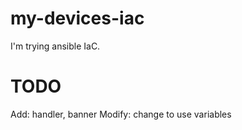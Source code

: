 # my-devices-iac
I'm trying ansible IaC.

# TODO
Add: handler, banner
Modify: change to use variables